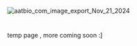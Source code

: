 ![aatbio_com_image_export_Nov_21_2024](https://github.com/user-attachments/assets/193895f3-f6d9-4498-9778-3c974692d240)
#
temp page , more coming soon :]
